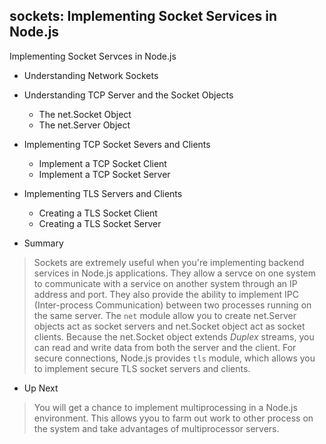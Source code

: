## sockets: Implementing Socket Services in Node.js

Implementing Socket Servces in Node.js 

- Understanding Network Sockets
	
- Understanding TCP Server and the Socket Objects
  - The net.Socket Object
  - The net.Server Object
	
- Implementing TCP Socket Severs and Clients
  - Implement a TCP Socket Client
  - Implement a TCP Socket Server
  
- Implementing TLS Servers and Clients
  - Creating a TLS Socket Client
  - Creating a TLS Socket Server
  	
- Summary
> Sockets are extremely useful when you're implementing backend services in Node.js
> applications. 
> They allow a servce on one system to communicate with a service on another system
> through an IP address and port.
> They also provide the ability to implement IPC (Inter-process Communication) 
> between two processes running on the same server.
> The `net` module allow you to create net.Server objects act as socket servers and 
> net.Socket object act as socket clients.
> Because the net.Socket object extends *Duplex* streams, you can read and write data
> from both the server and the client.
> For secure connections, Node.js provides `tls` module, which allows you to implement
> secure TLS socket servers and clients.


- Up Next
> You will get a chance to implement multiprocessing in a Node.js environment. This
> allows yyou to farm out work to other process on the system and take advantages
> of multiprocessor servers.

